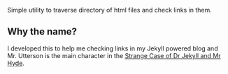 Simple utility to traverse directory of html files and check links in them.

## Why the name?

I developed this to help me checking links in my Jekyll powered blog
and Mr. Utterson is the main character in the [Strange Case of Dr
Jekyll and Mr
Hyde](https://en.wikipedia.org/wiki/Strange_Case_of_Dr_Jekyll_and_Mr_Hyde).